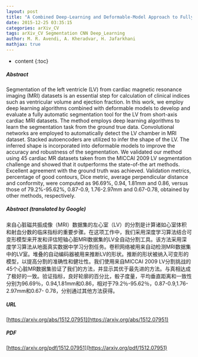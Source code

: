 ```yaml
---
layout: post
title: "A Combined Deep-Learning and Deformable-Model Approach to Fully Automatic Segmentation of the Left Ventricle in Cardiac MRI"
date: 2015-12-25 03:35:15
categories: arXiv_CV
tags: arXiv_CV Segmentation CNN Deep_Learning
author: M. R. Avendi, A. Kheradvar, H. Jafarkhani
mathjax: true
---
```


* content
{:toc}

##### Abstract
Segmentation of the left ventricle (LV) from cardiac magnetic resonance imaging (MRI) datasets is an essential step for calculation of clinical indices such as ventricular volume and ejection fraction. In this work, we employ deep learning algorithms combined with deformable models to develop and evaluate a fully automatic segmentation tool for the LV from short-axis cardiac MRI datasets. The method employs deep learning algorithms to learn the segmentation task from the ground true data. Convolutional networks are employed to automatically detect the LV chamber in MRI dataset. Stacked autoencoders are utilized to infer the shape of the LV. The inferred shape is incorporated into deformable models to improve the accuracy and robustness of the segmentation. We validated our method using 45 cardiac MR datasets taken from the MICCAI 2009 LV segmentation challenge and showed that it outperforms the state-of-the art methods. Excellent agreement with the ground truth was achieved. Validation metrics, percentage of good contours, Dice metric, average perpendicular distance and conformity, were computed as 96.69%, 0.94, 1.81mm and 0.86, versus those of 79.2%-95.62%, 0.87-0.9, 1.76-2.97mm and 0.67-0.78, obtained by other methods, respectively.

##### Abstract (translated by Google)
来自心脏磁共振成像（MRI）数据集的左心室（LV）的分割是计算诸如心室体积和射血分数的临床指标的重要步骤。在这项工作中，我们采用深度学习算法结合可变形模型来开发和评估短轴心脏MRI数据集的LV全自动分割工具。该方法采用深度学习算法从地面真实数据中学习分割任务。卷积网络被用来自动检测MRI数据集中的LV室。堆叠的自动编码器被用来推断LV的形状。推断的形状被纳入可变形的模型，以提高分割的准确性和健壮性。我们使用来自MICCAI 2009 LV分割挑战的45个心脏MR数据集验证了我们的方法，并显示其优于最先进的方法。与真相达成了极好的一致。验证指标，良好轮廓的百分比，骰子度量，平均垂直距离和一致性分别为96.69％，0.94,1.81mm和0.86，相对于79.2％-95.62％，0.87-0.9,1.76-2.97mm和0.67- 0.78，分别通过其他方法获得。

##### URL
[https://arxiv.org/abs/1512.07951](https://arxiv.org/abs/1512.07951)

##### PDF
[https://arxiv.org/pdf/1512.07951](https://arxiv.org/pdf/1512.07951)

